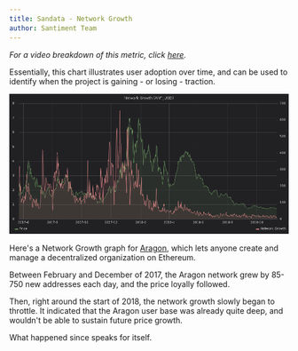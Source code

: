 ```yaml
---
title: Sandata - Network Growth
author: Santiment Team
---
```


*For a video breakdown of this metric, click*
[*here*](https://drive.google.com/file/d/1uPwZr-ZuF7oDu7seixOdzGv0ehc8Vp1u/view?usp=sharing)*.*

Essentially, this chart illustrates user adoption over time, and can be
used to identify when the project is gaining - or losing - traction.

![](e0553cbe07ebc5fae995bb3ad585f3a10ed91e2b.png)

Here's a Network Growth graph for [Aragon](https://aragon.org/), which
lets anyone create and manage a decentralized organization on Ethereum.

Between February and December of 2017, the Aragon network grew by 85-750
new addresses each day, and the price loyally followed.

Then, right around the start of 2018, the network growth slowly began to
throttle. It indicated that the Aragon user base was already quite deep,
and wouldn't be able to sustain future price growth.

What happened since speaks for itself.
